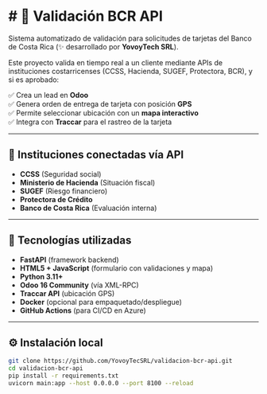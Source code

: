 # # 🏦 Validación BCR API

Sistema automatizado de validación para solicitudes de tarjetas del Banco de Costa Rica (✨ desarrollado por **YovoyTech SRL**).

Este proyecto valida en tiempo real a un cliente mediante APIs de instituciones costarricenses (CCSS, Hacienda, SUGEF, Protectora, BCR), y si es aprobado:

✅ Crea un lead en **Odoo**  
✅ Genera orden de entrega de tarjeta con posición **GPS**  
✅ Permite seleccionar ubicación con un **mapa interactivo**  
✅ Integra con **Traccar** para el rastreo de la tarjeta  

---

## 🔌 Instituciones conectadas vía API

- **CCSS** (Seguridad social)  
- **Ministerio de Hacienda** (Situación fiscal)  
- **SUGEF** (Riesgo financiero)  
- **Protectora de Crédito**  
- **Banco de Costa Rica** (Evaluación interna)

---

## 🚀 Tecnologías utilizadas

- **FastAPI** (framework backend)  
- **HTML5 + JavaScript** (formulario con validaciones y mapa)  
- **Python 3.11+**  
- **Odoo 16 Community** (vía XML-RPC)  
- **Traccar API** (ubicación GPS)  
- **Docker** (opcional para empaquetado/despliegue)  
- **GitHub Actions** (para CI/CD en Azure)

---

## ⚙️ Instalación local

```bash
git clone https://github.com/YovoyTecSRL/validacion-bcr-api.git
cd validacion-bcr-api
pip install -r requirements.txt
uvicorn main:app --host 0.0.0.0 --port 8100 --reload
